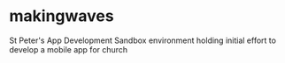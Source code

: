 # makingwaves
St Peter's App Development
Sandbox environment holding initial effort to develop a mobile app for church
